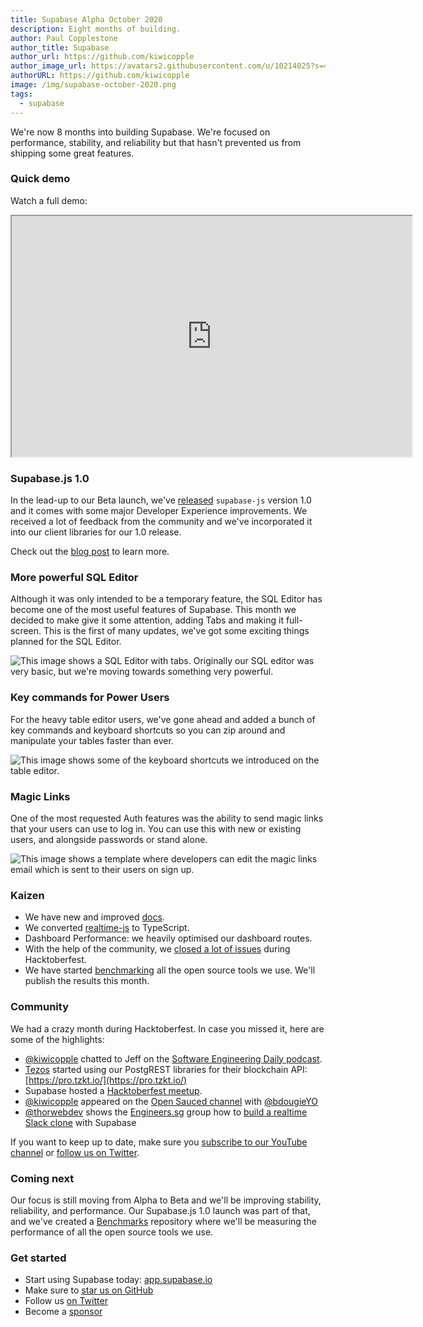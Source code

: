 ```yaml
---
title: Supabase Alpha October 2020
description: Eight months of building.
author: Paul Copplestone
author_title: Supabase
author_url: https://github.com/kiwicopple
author_image_url: https://avatars2.githubusercontent.com/u/10214025?s=400&u=c6775be2ae667e2acae3ccd347fed62bb3f5b3e7&v=4
authorURL: https://github.com/kiwicopple
image: /img/supabase-october-2020.png
tags:
  - supabase
---
```


We're now 8 months into building Supabase. We're focused on performance, stability, and reliability but that hasn't prevented us from shipping some great features.

<!--truncate-->

### Quick demo

Watch a full demo:

<iframe className="w-full video-with-border" width="640" height="385" src="https://www.youtube-nocookie.com/embed/1gNDMMsUPI0" frameBorder="1" allow="accelerometer; autoplay; clipboard-write; encrypted-media; gyroscope; picture-in-picture" allowFullScreen></iframe>

### Supabase.js 1.0

In the lead-up to our Beta launch, we've [released](https://supabase.io/blog/2020/10/30/improved-dx) `supabase-js` version 1.0 and it comes with some major Developer Experience improvements. We received a lot of feedback from the community and we've incorporated it into our client libraries for our 1.0 release.

Check out the [blog post](https://supabase.io/blog/2020/10/30/improved-dx) to learn more.

### More powerful SQL Editor

Although it was only intended to be a temporary feature, the SQL Editor has become one of the most useful features of Supabase. This month we decided to make give it some attention, adding Tabs and making it full-screen. This is the first of many updates, we've got some exciting things planned for the SQL Editor.

![This image shows a SQL Editor with tabs. Originally our SQL editor was very basic, but we're moving towards something very powerful.](/img/sql-editor.png)

### Key commands for Power Users

For the heavy table editor users, we've gone ahead and added a bunch of key commands and keyboard shortcuts so you can zip around and manipulate your tables faster than ever.

![This image shows some of the keyboard shortcuts we introduced on the table editor.](/img/keyboard-shortcuts.png)

### Magic Links

One of the most requested Auth features was the ability to send magic links that your users can use to log in. You can use this with new or existing users, and alongside passwords or stand alone.

![This image shows a template where developers can edit the magic links email which is sent to their users on sign up.](/img/magic-links.png)

### Kaizen

- We have new and improved [docs](https://supabase.io/docs/client/supabase-client).
- We converted [realtime-js](https://github.com/supabase/realtime-js/) to TypeScript.
- Dashboard Performance: we heavily optimised our dashboard routes.
- With the help of the community, we [closed a lot of issues](https://github.com/orgs/supabase/projects/5) during Hacktoberfest.
- We have started [benchmarking](https://github.com/supabase/benchmarks) all the open source tools we use. We'll publish the results this month.

### Community

We had a crazy month during Hacktoberfest. In case you missed it, here are some of the highlights:

- [@kiwicopple](https://twitter.com/kiwicopple) chatted to Jeff on the [Software Engineering Daily podcast](https://softwareengineeringdaily.com/2020/10/15/supabase-open-source-firebase-with-paul-copplestone/).
- [Tezos](https://twitter.com/TezosBakingBad/status/1318212875035512835) started using our PostgREST libraries for their blockchain API: [https://pro.tzkt.io/](https://pro.tzkt.io/)
- Supabase hosted a [Hacktoberfest meetup](https://www.youtube.com/watch?v=3_xRLTjvEiE).
- [@kiwicopple](https://twitter.com/kiwicopple) appeared on the [Open Sauced channel](https://www.youtube.com/watch?v=PHmiWXDx9-w) with [@bdougieYO](https://twitter.com/bdougieYO)
- [@thorwebdev](https://twitter.com/thorwebdev) shows the [Engineers.sg](http://engineers.sg) group how to [build a realtime Slack clone](https://engineers.sg/video/building-a-slack-clone-with-authentication-and-realtime-data-syncing-using-supabase-io-singaporejs--4119) with Supabase

If you want to keep up to date, make sure you [subscribe to our YouTube channel](https://www.youtube.com/channel/UCNTVzV1InxHV-YR0fSajqPQ) or [follow us on Twitter](https://twitter.com/supabase_io).

### Coming next

Our focus is still moving from Alpha to Beta and we'll be improving stability, reliability, and performance. Our Supabase.js 1.0 launch was part of that, and we've created a [Benchmarks](https://github.com/supabase/benchmarks/) repository where we'll be measuring the performance of all the open source tools we use.

### Get started

- Start using Supabase today: [app.supabase.io](https://app.supabase.io/)
- Make sure to [star us on GitHub](https://github.com/supabase/supabase)
- Follow us [on Twitter](https://twitter.com/supabase_io)
- Become a [sponsor](https://github.com/sponsors/supabase)

